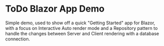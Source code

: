 # ToDo Blazor App Demo

Simple demo, used to show off a quick "Getting Started" app for Blazor, with a focus on Interactive Auto render mode and a Repository pattern to handle the changes between Server and Client rendering with a database connection.
